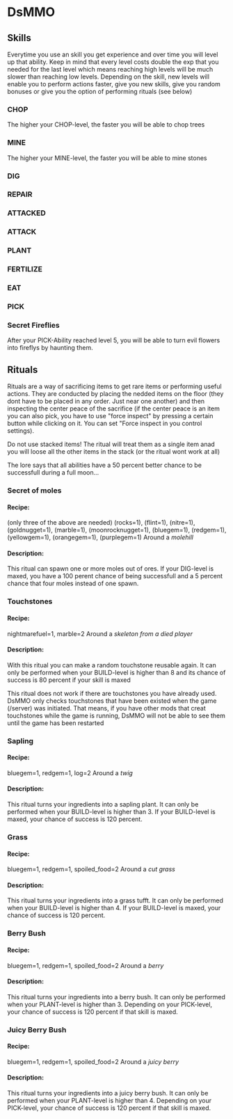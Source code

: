 # DsMMO


## Skills
Everytime you use an skill you get experience and over time you will level up that ability.
Keep in mind that every level costs double the exp that you needed for the last level which means reaching high levels will be much slower than reaching low levels.
Depending on the skill, new levels will enable you to perform actions faster, give you new skills, give you random bonuses or give you the option of performing rituals (see below)


### CHOP
The higher your CHOP-level, the faster you will be able to chop trees

### MINE
The higher your MINE-level, the faster you will be able to mine stones
### DIG

### REPAIR
### ATTACKED
### ATTACK
### PLANT
### FERTILIZE
### EAT
### PICK


### Secret Fireflies
After your PICK-Ability reached level 5, you will be able to turn evil flowers into fireflys by haunting them.


## Rituals
Rituals are a way of sacrificing items to get rare items or performing useful actions.
They are conducted by placing the nedded items on the floor (they dont have to be placed in any order. Just near one another) and then inspecting the center peace of the sacrifice
(if the center peace is an item you can also pick, you have to use "force inspect" by pressing a certain button while clicking on it. You can set "Force inspect in you control settings).

Do not use stacked items!
The ritual will treat them as a single item anad you will loose all the other items in the stack (or the ritual wont work at all)



The lore says that all abilities have a 50 percent better chance to be successfull during a full moon...

### Secret of moles
#### Recipe:
(only three of the above are needed)
(rocks=1), (flint=1), (nitre=1), (goldnugget=1), (marble=1), (moonrocknugget=1), (bluegem=1), (redgem=1), (yellowgem=1), (orangegem=1), (purplegem=1)
Around a *molehill*

#### Description:
This ritual can spawn one or more moles out of ores.
If your DIG-level is maxed, you have a 100 perent chance of being successfull and a 5 percent chance that four moles instead of one spawn.


### Touchstones
#### Recipe:
nightmarefuel=1, marble=2
Around a *skeleton from a died player*

#### Description:
With this ritual you can make a random touchstone reusable again.
It can only be performed when your BUILD-level is higher than 8 and its chance of success is 80 percent if your skill is maxed

This ritual does not work if there are touchstones you have already used.
DsMMO only checks touchstones that have been existed when the game (/server) was initiated. That means, if you have other mods that creat touchstones while the game is running, DsMMO will not be able to see them until the game has been restarted


### Sapling
#### Recipe:
bluegem=1, redgem=1, log=2
Around a *twig*

#### Description:
This ritual turns your ingredients into a sapling plant.
It can only be performed when your BUILD-level is higher than 3.
If your BUILD-level is maxed, your chance of success is 120 percent.


### Grass
#### Recipe:
bluegem=1, redgem=1, spoiled_food=2
Around a *cut grass*

#### Description:
This ritual turns your ingredients into a grass tufft.
It can only be performed when your BUILD-level is higher than 4.
If your BUILD-level is maxed, your chance of success is 120 percent.


### Berry Bush
#### Recipe:
bluegem=1, redgem=1, spoiled_food=2
Around a *berry*

#### Description:
This ritual turns your ingredients into a berry bush.
It can only be performed when your PLANT-level is higher than 3.
Depending on your PICK-level, your chance of success is 120 percent if that skill is maxed.


### Juicy Berry Bush
#### Recipe:
bluegem=1, redgem=1, spoiled_food=2
Around a *juicy berry*

#### Description:
This ritual turns your ingredients into a juicy berry bush.
It can only be performed when your PLANT-level is higher than 4.
Depending on your PICK-level, your chance of success is 120 percent if that skill is maxed.